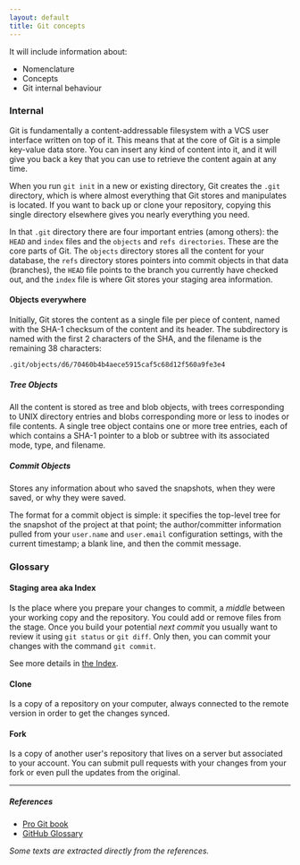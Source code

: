 ```yaml
---
layout: default
title: Git concepts
---
```


It will include information about:

* Nomenclature 
* Concepts
* Git internal behaviour

### Internal

Git is fundamentally a content-addressable filesystem with a VCS user interface written on top of it. This means that at the core of Git is a simple key-value data store. You can insert any kind of content into it, and it will give you back a key that you can use to retrieve the content again at any time.

When you run `git init` in a new or existing directory, Git creates the `.git` directory, which is where almost everything that Git stores and manipulates is located. If you want to back up or clone your repository, copying this single directory elsewhere gives you nearly everything you need.

In that `.git` directory there are four important entries (among others): the `HEAD` and `index` files and the `objects` and `refs directories`. These are the core parts of Git. The `objects` directory stores all the content for your database, the `refs` directory stores pointers into commit objects in that data (branches), the `HEAD` file points to the branch you currently have checked out, and the `index` file is where Git stores your staging area information.

#### Objects everywhere

Initially, Git stores the content as a single file per piece of content, named with the SHA-1 checksum of the content and its header. The subdirectory is named with the first 2 characters of the SHA, and the filename is the remaining 38 characters:

    .git/objects/d6/70460b4b4aece5915caf5c68d12f560a9fe3e4
    
##### Tree Objects

All the content is stored as tree and blob objects, with trees corresponding to UNIX directory entries and blobs corresponding more or less to inodes or file contents. A single tree object contains one or more tree entries, each of which contains a SHA-1 pointer to a blob or subtree with its associated mode, type, and filename.

##### Commit Objects

Stores any information about who saved the snapshots, when they were saved, or why they were saved.

The format for a commit object is simple: it specifies the top-level tree for the snapshot of the project at that point; the author/committer information pulled from your `user.name` and `user.email` configuration settings, with the current timestamp; a blank line, and then the commit message.

### Glossary

#### Staging area aka Index

Is the place where you prepare your changes to commit, a _middle_ between your working copy and the repository. You could add or remove files from the stage. Once you build your potential _next commit_ you usually want to review it using `git status` or `git diff`. Only then, you can commit your changes with the command `git commit`.

See more details in [the Index].

[the Index]: /migration-to-git/2-concepts/the-index.html

#### Clone

Is a copy of a repository on your computer, always connected to the remote version in order to get the changes synced.

#### Fork

Is a copy of another user's repository that lives on a server but associated to your account. You can submit pull requests with your changes from your fork or even pull the updates from the original.

---

##### References

* [Pro Git book](http://git-scm.com/book)
* [GitHub Glossary](https://help.github.com/articles/github-glossary)

_Some texts are extracted directly from the references._


